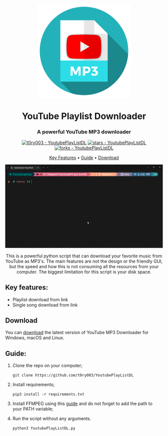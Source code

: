 <div align="center">
    <img src="images/youtubedownloadicon.png" alt="Logo" width="300">
</div>

<h1 align="center">
	YouTube Playlist Downloader
</h1>

<div align="center">

<h3 align="center">A powerful YouTube MP3 downloader</h3>

[![t0ry003 - YoutubePlayListDL](https://img.shields.io/static/v1?label=t0ry003&message=YoutubePlayListDL&color=blue&logo=github)](https://github.com/t0ry003/YoutubePlayListDL "Go to GitHub repo")
[![stars - YoutubePlayListDL](https://img.shields.io/github/stars/t0ry003/YoutubePlayListDL?style=social)](https://github.com/t0ry003/YoutubePlayListDL)
[![forks - YoutubePlayListDL](https://img.shields.io/github/forks/t0ry003/YoutubePlayListDL?style=social)](https://github.com/t0ry003/YoutubePlayListDL)

   <p align="center">
     <a href="#key-features">Key Features</a> •
     <a href="#guide">Guide</a> •
     <a href="#download">Download</a>
   </p>

   <img src="images/demo/downloader-demo.gif" alt="Demo">
</div>

<div align="center">
   <p>
      This is a powerful python script that can download your favorite music from YouTube as MP3's. The main features are
   not the design or the friendly GUI, but the speed and how this is not consuming all the resources from your computer. The biggest limitation for this script is your disk space.
   </p>
</div>

## Key features:

- Playlist download from link
- Single song download from link

## Download

You can [download](https://github.com/t0ry003/YoutubePlayListDL/releases/tag/v1.1) the latest version of YouTube MP3
Downloader for Windows, macOS and Linux.

## Guide:

1. Clone the repo on your computer;

    ```shell
    git clone https://github.com/t0ry003/YoutubePlayListDL
    ```

2. Install requirements;

    ```shell
    pip3 install -r requirements.txt
    ```

3. Install FFMPEG using this [guide](https://www.geeksforgeeks.org/how-to-install-ffmpeg-on-windows/) and do not forget
   to add the path to your PATH variable;

4. Run the script without any arguments.

   ```shell
   python3 YoutubePlayListDL.py
   ```
